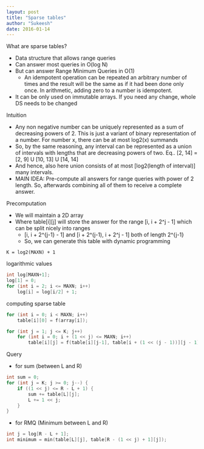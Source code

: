```yaml
---
layout: post
title: "Sparse tables"
author: "Sukeesh"
date: 2016-01-14
---
```


What are sparse tables? 

- Data structure that allows range queries
- Can answer most queries in O(log N)
- But can answer Range Minimum Queries in O(1) 
    - An idempotent operation can be repeated an arbitrary number of times and the result will be the same as if it had been    done only once. In arithmetic, adding zero to a number is idempotent.
- It can be only used on immutable arrays. If you need any change, whole DS needs to be changed

Intuition

- Any non negative number can be uniquely represented as a sum of decreasing powers of 2. This is just a variant of binary representation of a number. For number x, there can be at most log2(x) summands
- So, by the same reasoning, any interval can be represented as a union of intervals with lengths that are decreasing powers of two. Eq.. [2, 14] = [2, 9] U [10, 13] U [14, 14]
- And hence, also here union consists of at most [log2(length of interval)] many intervals.
- MAIN IDEA: Pre-compute all answers for range queries with power of 2 length. So, afterwards combining all of them to receive a complete answer.


Precomputation

- We will maintain a 2D array
- Where table[i][j] will store the answer for the range [i, i + 2^j - 1] which can be split nicely into ranges 
    - [i, i + 2^{j-1} - 1] and [i + 2^(j-1), i + 2^j - 1] both of length 2^{j-1}
    - So, we can generate this table with dynamic programming

`K = log2(MAXN) + 1`

logarithmic values

```cpp
int log[MAXN+1];
log[1] = 0;
for (int i = 2; i <= MAXN; i++)
    log[i] = log[i/2] + 1;
```

computing sparse table

```cpp
for (int i = 0; i < MAXN; i++)
    table[i][0] = f(array[i]);

for (int j = 1; j <= K; j++)
    for (int i = 0; i + (1 << j) <= MAXN; i++)
        table[i][j] = f(table[i][j-1], table[i + (1 << (j - 1))][j - 1]);
```

Query

- for sum (between L and R)

```cpp
int sum = 0;
for (int j = K; j >= 0; j--) {
    if ((1 << j) <= R - L + 1) {
        sum += table[L][j];
        L += 1 << j;
    }
}
```

- for RMQ (Minimum between L and R)

```cpp
int j = log[R - L + 1];
int minimum = min(table[L][j], table[R - (1 << j) + 1][j]);
```